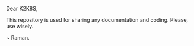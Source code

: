 Dear K2K8S,

This repository is used for sharing any documentation and coding. Please, use wisely.

~ Raman.
